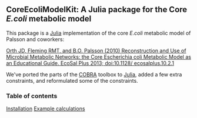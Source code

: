 ## CoreEcoliModelKit: A Julia package for the Core _E.coli_ metabolic model
This package is a [Julia](https://julialang.org/downloads/) implementation of the core _E.coli_ metabolic model of Palsson and coworkers:

[Orth JD, Fleming RMT, and B.O. Palsson (2010) Reconstruction and Use of Microbial Metabolic Networks: the Core Escherichia coli Metabolic Model as an Educational Guide. EcoSal Plus 2013; doi:10.1128/ ecosalplus.10.2.1](https://www.ncbi.nlm.nih.gov/pubmed/26443778)

We've ported the parts of the [COBRA](https://opencobra.github.io/cobratoolbox/stable/) toolbox to [Julia](https://julialang.org/downloads/), added a few extra constraints, and reformulated some of the constraints.

### Table of contents
[Installation](/installation/README.md)
[Example calculations](/examples/README.md)
